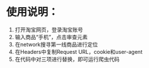 # 使用说明：
1. 打开淘宝网页，登录淘宝账号
2. 输入商品“手机”，点击审查元素
3. 在network搜寻第一线商品进行定位
4. 在Headers中复制Request URL，cookie和user-agent
5. 在代码中对三项进行替换，即可运行爬虫代码
